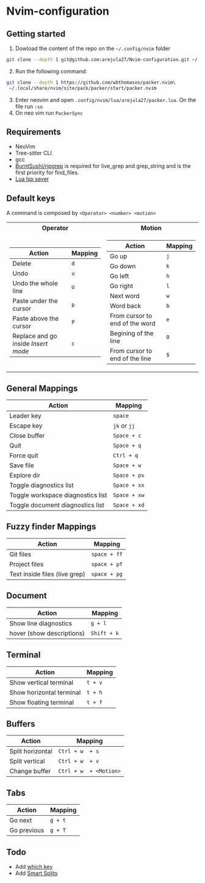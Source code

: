 # Nvim-configuration

## Getting started
1. Dowload the content of the repo on the `~/.config/nvim` folder
```bash
git clone --depth 1 git@github.com:arejula27/Nvim-configuration.git ~/.config/nvim
```
2. Run the following command:
```bash
git clone --depth 1 https://github.com/wbthomason/packer.nvim\
 ~/.local/share/nvim/site/pack/packer/start/packer.nvim
 ``` 
3. Enter neovim and open  `.config/nvim/lua/arejula27/packer.lua`. On the file run `:so`
4. On neo vim run `PackerSync`


## Requirements
 - NeoVim 
 - Tree-sitter CLI 
 - gcc 
 - [BurntSushi/ripgrep](https://github.com/BurntSushi/ripgrep) is required for live_grep and grep_string and is the first priority for find_files.
 - [Lua lsp sever](https://luals.github.io/wiki/build/)

## Default keys
A command is composed by `<Operator> <number> <motion>`

<table>
<tr><th>Operator</th><th>Motion</th></tr>
<tr><td>

|Action| Mapping | 
|--|--|
|Delete| `d`|
|Undo |`u`|
|Undo the whole line | `U`|
|Paste under the cursor| `p`|
|Paste above the cursor | `P`|
|Replace and go inside *Insert mode* | `c`|

</td><td>

|Action|Mapping|
|--|--|
|Go up|`j`|
|Go down|`k`|
|Go left|`h`|
|Go right|`l`|
|Next word|`w`|
|Word  back|`b`|
|From cursor to end of the word|`e`|
|Begining of the line|`0`|
|From cursor to end of the line|`$`|

</td></tr> </table>


## General Mappings

| Action       | Mapping     |
|--------------|-------------|
| Leader key   | `space`     |
| Escape key   | `jk` or `jj`|
| Close buffer | `Space + c` |
| Quit         | `Space + q` |
| Force quit   | `Ctrl + q`  |
| Save file    | `Space + w` |
| Explore dir  | `Space + pv`|
| Toggle diagnostics list | `Space + xx`|
| Toggle workspace diagnostics list | `Space + xw`|
| Toggle document diagnostics list | `Space + xd`|

## Fuzzy finder Mappings

| Action       | Mapping     |
|--------------|-------------|
| Git files    | `space + ff`   |
| Project files    | `space + pf`   |
| Text inside files  (live grep)   | `space + pg`   |

## Document

| Action       | Mapping     |
|--------------|-------------|
| Show line diagnostics   | `g + l`   |
| hover (show descriptions)    | `Shift + k`   |


## Terminal

| Action       | Mapping     |
|--------------|-------------|
| Show vertical terminal   | `t + v`   |
| Show horizontal terminal   | `t + h`   |
| Show floating terminal   | `t + f`   |

## Buffers

| Action       | Mapping     |
|--------------|-------------|
| Split horizontal  | `Ctrl + w  + s`   |
| Split vertical  | `Ctrl + w  + v`   |
| Change buffer  | `Ctrl + w  + <Motion>`  |

## Tabs 

| Action       | Mapping     |
|--------------|-------------|
| Go next  | `g + t `   |
| Go  previous  | `g + T`   |



## Todo
- Add [which key](https://github.com/folke/which-key.nvim)
- Add [Smart Splits](https://github.com/mrjones2014/smart-splits.nvim)
